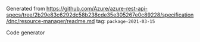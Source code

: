 Generated from https://github.com/Azure/azure-rest-api-specs/tree/2b29e83c6292dc58b238cde35e305267e0c89228/specification/dnc/resource-manager/readme.md tag: `package-2021-03-15`

Code generator 


